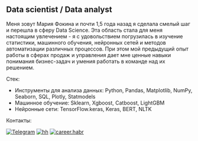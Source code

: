 ## Data scientist / Data analyst

Меня зовут Мария Фокина и почти 1,5 года назад я сделала смелый шаг и перешла в сферу Data Science. Эта область стала для меня настоящим увлечением - я с удовольствием погрузилась в изучение статистики, машинного обучения, нейронных сетей и методов автоматизации различных процессов. При этом мой предыдущий опыт работы в сферах продаж и управления дает мне ценные навыки понимания бизнес-задач и умения работать в команде над их решением. 

Стек:
- Инструменты для анализа данных: Python, Pandas, Matplotlib, NumPy, Seaborn, SQL, Plotly, Statmodels
- Машинное обучение: Sklearn, Xgboost, Catboost, LightGBM
- Нейронные сети: TensorFlow.keras, Keras, BERT, NLTK

Контакты:

[![Telegram](https://img.shields.io/badge/Telegram-%2326A5E4?style=flat&logo=Telegram&logoColor=%2326A5E4&labelColor=white&color=%2326A5E4)](https://t.me/Ssomnia)
[![hh](https://img.shields.io/badge/HeadHunter-white?style=flat&logo=hh&logoColor=%23FF3621&label=hh&labelColor=%23FF3621)](https://hh.ru/applicant/resumes/view?resume=45e2efd2ff0cf69bd80039ed1f37576e43324e&customDomain=1")
[![career.habr](https://img.shields.io/badge/career.habr-%2365A3BE?style=flat&logo=habr&labelColor=white&color=%2365A3BE)](https://career.habr.com/cassiopea)

